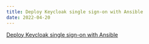 ```yaml
---
title: Deploy Keycloak single sign-on with Ansible
date: 2022-04-20
---
```


[Deploy Keycloak single sign-on with Ansible](https://developers.redhat.com/articles/2022/04/20/deploy-keycloak-single-sign-ansible)

